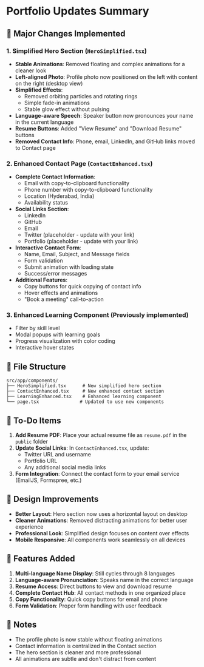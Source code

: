 # Portfolio Updates Summary

## 🎯 Major Changes Implemented

### 1. **Simplified Hero Section** (`HeroSimplified.tsx`)
- **Stable Animations**: Removed floating and complex animations for a cleaner look
- **Left-aligned Photo**: Profile photo now positioned on the left with content on the right (desktop view)
- **Simplified Effects**: 
  - Removed orbiting particles and rotating rings
  - Simple fade-in animations
  - Stable glow effect without pulsing
- **Language-aware Speech**: Speaker button now pronounces your name in the current language
- **Resume Buttons**: Added "View Resume" and "Download Resume" buttons
- **Removed Contact Info**: Phone, email, LinkedIn, and GitHub links moved to Contact page

### 2. **Enhanced Contact Page** (`ContactEnhanced.tsx`)
- **Complete Contact Information**:
  - Email with copy-to-clipboard functionality
  - Phone number with copy-to-clipboard functionality
  - Location (Hyderabad, India)
  - Availability status
- **Social Links Section**:
  - LinkedIn
  - GitHub
  - Email
  - Twitter (placeholder - update with your link)
  - Portfolio (placeholder - update with your link)
- **Interactive Contact Form**:
  - Name, Email, Subject, and Message fields
  - Form validation
  - Submit animation with loading state
  - Success/error messages
- **Additional Features**:
  - Copy buttons for quick copying of contact info
  - Hover effects and animations
  - "Book a meeting" call-to-action

### 3. **Enhanced Learning Component** (Previously implemented)
- Filter by skill level
- Modal popups with learning goals
- Progress visualization with color coding
- Interactive hover states

## 📁 File Structure

```
src/app/components/
├── HeroSimplified.tsx      # New simplified hero section
├── ContactEnhanced.tsx     # New enhanced contact section
├── LearningEnhanced.tsx    # Enhanced learning component
└── page.tsx               # Updated to use new components
```

## 🔧 To-Do Items

1. **Add Resume PDF**: Place your actual resume file as `resume.pdf` in the `public` folder
2. **Update Social Links**: In `ContactEnhanced.tsx`, update:
   - Twitter URL and username
   - Portfolio URL
   - Any additional social media links
3. **Form Integration**: Connect the contact form to your email service (EmailJS, Formspree, etc.)

## 🎨 Design Improvements

- **Better Layout**: Hero section now uses a horizontal layout on desktop
- **Cleaner Animations**: Removed distracting animations for better user experience
- **Professional Look**: Simplified design focuses on content over effects
- **Mobile Responsive**: All components work seamlessly on all devices

## 🚀 Features Added

1. **Multi-language Name Display**: Still cycles through 8 languages
2. **Language-aware Pronunciation**: Speaks name in the correct language
3. **Resume Access**: Direct buttons to view and download resume
4. **Complete Contact Hub**: All contact methods in one organized place
5. **Copy Functionality**: Quick copy buttons for email and phone
6. **Form Validation**: Proper form handling with user feedback

## 📝 Notes

- The profile photo is now stable without floating animations
- Contact information is centralized in the Contact section
- The hero section is cleaner and more professional
- All animations are subtle and don't distract from content
